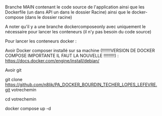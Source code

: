 Branche MAIN contenant le code source de l'application ainsi que les Dockerfile (un dans API un dans le dossier Racine) ainsi que le docker-compose (dans le dossier racine)

A noter qu'il y a une branche dockercomposeonly avec uniquement le nécessaire pour lancer les conteneurs (il n'y pas besoin du code source)


Pour lancer les conteneurs docker :


Avoir Docker composer installé sur sa machine (!!!!!!!VERSION DE DOCKER COMPOSE IMPORTANTE IL FAUT LA NOUVELLE !!!!!!!!!) :  https://docs.docker.com/engine/install/debian/ 

Avoir git


git clone https://github.com/n8lik/PA_DOCKER_BOURDIN_TECHER_LOPES_LEFEVRE.git votrechemin

cd votrechemin

docker compose up -d
